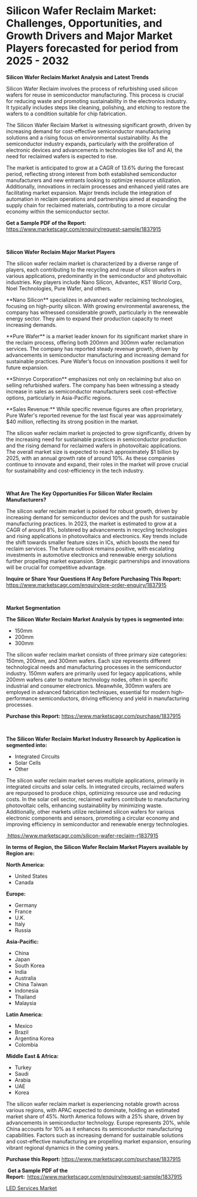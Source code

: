 <p><h1>Silicon Wafer Reclaim Market: Challenges, Opportunities, and Growth Drivers and Major Market Players forecasted for period from 2025 - 2032</h1></p><p><strong>Silicon Wafer Reclaim Market Analysis and Latest Trends</strong></p>
<p><p>Silicon Wafer Reclaim involves the process of refurbishing used silicon wafers for reuse in semiconductor manufacturing. This process is crucial for reducing waste and promoting sustainability in the electronics industry. It typically includes steps like cleaning, polishing, and etching to restore the wafers to a condition suitable for chip fabrication.</p><p>The Silicon Wafer Reclaim Market is witnessing significant growth, driven by increasing demand for cost-effective semiconductor manufacturing solutions and a rising focus on environmental sustainability. As the semiconductor industry expands, particularly with the proliferation of electronic devices and advancements in technologies like IoT and AI, the need for reclaimed wafers is expected to rise. </p><p>The market is anticipated to grow at a CAGR of 13.6% during the forecast period, reflecting strong interest from both established semiconductor manufacturers and new entrants looking to optimize resource utilization. Additionally, innovations in reclaim processes and enhanced yield rates are facilitating market expansion. Major trends include the integration of automation in reclaim operations and partnerships aimed at expanding the supply chain for reclaimed materials, contributing to a more circular economy within the semiconductor sector.</p></p>
<p><strong>Get a Sample PDF of the Report:&nbsp;</strong> <a href="https://www.marketscagr.com/enquiry/request-sample/1837915?utm_campaign=1905&utm_medium=2&utm_source=Github&utm_content=ia&utm_term=09032025&utm_id=silicon-wafer-reclaim">https://www.marketscagr.com/enquiry/request-sample/1837915</a></p>
<p>&nbsp;</p>
<p><strong>Silicon Wafer Reclaim Major Market Players</strong></p>
<p><p>The silicon wafer reclaim market is characterized by a diverse range of players, each contributing to the recycling and reuse of silicon wafers in various applications, predominantly in the semiconductor and photovoltaic industries. Key players include Nano Silicon, Advantec, KST World Corp, Noel Technologies, Pure Wafer, and others.</p><p>**Nano Silicon** specializes in advanced wafer reclaiming technologies, focusing on high-purity silicon. With growing environmental awareness, the company has witnessed considerable growth, particularly in the renewable energy sector. They aim to expand their production capacity to meet increasing demands.</p><p>**Pure Wafer** is a market leader known for its significant market share in the reclaim process, offering both 200mm and 300mm wafer reclamation services. The company has reported steady revenue growth, driven by advancements in semiconductor manufacturing and increasing demand for sustainable practices. Pure Wafer’s focus on innovation positions it well for future expansion.</p><p>**Shinryo Corporation** emphasizes not only on reclaiming but also on selling refurbished wafers. The company has been witnessing a steady increase in sales as semiconductor manufacturers seek cost-effective options, particularly in Asia-Pacific regions. </p><p>**Sales Revenue:** While specific revenue figures are often proprietary, Pure Wafer's reported revenue for the last fiscal year was approximately $40 million, reflecting its strong position in the market. </p><p>The silicon wafer reclaim market is projected to grow significantly, driven by the increasing need for sustainable practices in semiconductor production and the rising demand for reclaimed wafers in photovoltaic applications. The overall market size is expected to reach approximately $1 billion by 2025, with an annual growth rate of around 10%. As these companies continue to innovate and expand, their roles in the market will prove crucial for sustainability and cost-efficiency in the tech industry.</p></p>
<p>&nbsp;</p>
<p><strong>What Are The Key Opportunities For Silicon Wafer Reclaim Manufacturers?</strong></p>
<p><p>The silicon wafer reclaim market is poised for robust growth, driven by increasing demand for semiconductor devices and the push for sustainable manufacturing practices. In 2023, the market is estimated to grow at a CAGR of around 8%, bolstered by advancements in recycling technologies and rising applications in photovoltaics and electronics. Key trends include the shift towards smaller feature sizes in ICs, which boosts the need for reclaim services. The future outlook remains positive, with escalating investments in automotive electronics and renewable energy solutions further propelling market expansion. Strategic partnerships and innovations will be crucial for competitive advantage.</p></p>
<p><strong>Inquire or Share Your Questions If Any Before Purchasing This Report:</strong> <a href="https://www.marketscagr.com/enquiry/pre-order-enquiry/1837915?utm_campaign=1905&utm_medium=2&utm_source=Github&utm_content=ia&utm_term=09032025&utm_id=silicon-wafer-reclaim">https://www.marketscagr.com/enquiry/pre-order-enquiry/1837915</a></p>
<p>&nbsp;</p>
<p><strong>Market Segmentation</strong></p>
<p><strong>The Silicon Wafer Reclaim Market Analysis by types is segmented into:</strong></p>
<p><ul><li>150mm</li><li>200mm</li><li>300mm</li></ul></p>
<p><p>The silicon wafer reclaim market consists of three primary size categories: 150mm, 200mm, and 300mm wafers. Each size represents different technological needs and manufacturing processes in the semiconductor industry. 150mm wafers are primarily used for legacy applications, while 200mm wafers cater to mature technology nodes, often in specific industrial and consumer electronics. Meanwhile, 300mm wafers are employed in advanced fabrication techniques, essential for modern high-performance semiconductors, driving efficiency and yield in manufacturing processes.</p></p>
<p><strong>Purchase this Report:&nbsp;</strong><a href="https://www.marketscagr.com/purchase/1837915?utm_campaign=1905&utm_medium=2&utm_source=Github&utm_content=ia&utm_term=09032025&utm_id=silicon-wafer-reclaim">https://www.marketscagr.com/purchase/1837915</a></p>
<p>&nbsp;</p>
<p><strong>The Silicon Wafer Reclaim Market Industry Research by Application is segmented into:</strong></p>
<p><ul><li>Integrated Circuits</li><li>Solar Cells</li><li>Other</li></ul></p>
<p><p>The silicon wafer reclaim market serves multiple applications, primarily in integrated circuits and solar cells. In integrated circuits, reclaimed wafers are repurposed to produce chips, optimizing resource use and reducing costs. In the solar cell sector, reclaimed wafers contribute to manufacturing photovoltaic cells, enhancing sustainability by minimizing waste. Additionally, other markets utilize reclaimed silicon wafers for various electronic components and sensors, promoting a circular economy and improving efficiency in semiconductor and renewable energy technologies.</p></p>
<p><a href="https://www.marketscagr.com/silicon-wafer-reclaim-r1837915?utm_campaign=1905&utm_medium=2&utm_source=Github&utm_content=ia&utm_term=09032025&utm_id=silicon-wafer-reclaim">&nbsp;https://www.marketscagr.com/silicon-wafer-reclaim-r1837915</a></p>
<p><strong>In terms of Region, the Silicon Wafer Reclaim Market Players available by Region are:</strong></p>
<p>
    <p> <strong> North America: </strong>
        <ul>
            <li>United States</li>
            <li>Canada</li>
        </ul>
        </p> 
    <p> <strong> Europe: </strong>
        <ul>
            <li>Germany</li>
            <li>France</li>
            <li>U.K.</li>
            <li>Italy</li>
            <li>Russia</li>
        </ul>
        </p> 
    <p> <strong> Asia-Pacific: </strong>
        <ul>
            <li>China</li>
            <li>Japan</li>
            <li>South Korea</li>
            <li>India</li>
            <li>Australia</li>
            <li>China Taiwan</li>
            <li>Indonesia</li>
            <li>Thailand</li>
            <li>Malaysia</li>
        </ul>
        </p> 
    <p> <strong> Latin America: </strong>
        <ul>
            <li>Mexico</li>
            <li>Brazil</li>
            <li>Argentina Korea</li>
            <li>Colombia</li>
        </ul>
        </p> 
    <p> <strong> Middle East & Africa: </strong>
        <ul>
            <li>Turkey</li>
            <li>Saudi</li>
            <li>Arabia</li>
            <li>UAE</li>
            <li>Korea</li>
        </ul>
    </p>
    </p>
<p><p>The silicon wafer reclaim market is experiencing notable growth across various regions, with APAC expected to dominate, holding an estimated market share of 45%. North America follows with a 25% share, driven by advancements in semiconductor technology. Europe represents 20%, while China accounts for 10% as it enhances its semiconductor manufacturing capabilities. Factors such as increasing demand for sustainable solutions and cost-effective manufacturing are propelling market expansion, ensuring vibrant regional dynamics in the coming years.</p></p>
<p><strong>Purchase this Report: </strong><a href="https://www.marketscagr.com/purchase/1837915?utm_campaign=1905&utm_medium=2&utm_source=Github&utm_content=ia&utm_term=09032025&utm_id=silicon-wafer-reclaim">https://www.marketscagr.com/purchase/1837915</a></p>
<p>&nbsp;<strong>Get a Sample PDF of the Report:&nbsp;&nbsp;</strong><a href="https://www.marketscagr.com/enquiry/request-sample/1837915?utm_campaign=1905&utm_medium=2&utm_source=Github&utm_content=ia&utm_term=09032025&utm_id=silicon-wafer-reclaim">https://www.marketscagr.com/enquiry/request-sample/1837915</a></p>
<p><strong></strong></p>
<p><p><a href="https://github.com/AshikRahman991/Market-Research-Report-List-1/blob/main/led-services-market.md?utm_campaign=1905&utm_medium=2&utm_source=Github&utm_content=ia&utm_term=09032025&utm_id=silicon-wafer-reclaim">LED Services Market</a></p></p>